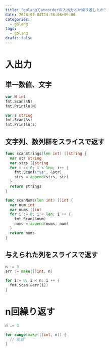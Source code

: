```yaml
---
title: "golangでatcorderの入出力とか繰り返しとか"
date: 2020-05-04T14:53:06+09:00
categories:
  - golang
tags:
  - golang
draft: false
---
```

# 入出力
## 単一数値、文字
```go
var N int
fmt.Scan(&N)
fmt.Println(N)

var s string
fmt.Scan(&s)
fmt.Println(s)
```

## 文字列、数列群をスライスで返す
```go
func scanStrings(len int) []string {
  var str string
  var strs []string
  for i := 0; i < len; i++ {
    fmt.Scanf("%s", &str)
    strs = append(strs, str)
  }
  return strings
}

func scanNums(len int) []int {
  var num int
  var nums []int
  for i := 0; i < len; i ++ {
    fmt.Scan(&num)
    nums = append(nums, num)
  }
  return nums
}
```

## 与えられた列をスライスで返す
```go
n := 3
arr := make([]int, n)

for i:= 0; i < n; i ++ {
  fmt.Scan(&arr[i])
}
```

# n回繰り返す
```go
n := 3

for range(make([]int, n)) {
  // 処理
}
```